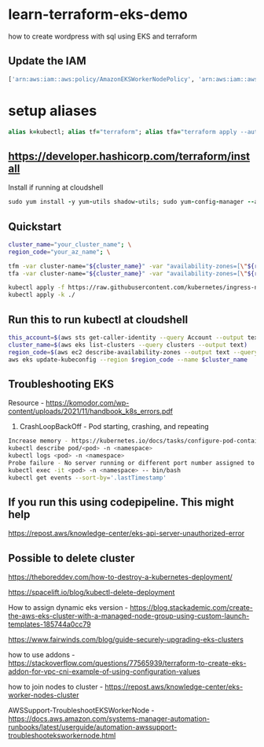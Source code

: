 # learn-terraform-eks-demo
how to create wordpress with sql using EKS and terraform

## Update the IAM
```bash
['arn:aws:iam::aws:policy/AmazonEKSWorkerNodePolicy', 'arn:aws:iam::aws:policy/AmazonEC2ContainerRegistryReadOnly']
```

# setup aliases
```ruby
alias k=kubectl; alias tf="terraform"; alias tfa="terraform apply --auto-approve"; alias tfd="terraform destroy --auto-approve"; alias tfm="terraform init; terraform fmt; terraform validate; terraform plan"
```
## https://developer.hashicorp.com/terraform/install
Install if running at cloudshell
```ruby
sudo yum install -y yum-utils shadow-utils; sudo yum-config-manager --add-repo https://rpm.releases.hashicorp.com/AmazonLinux/hashicorp.repo; sudo yum -y install terraform
```
## Quickstart
```bash
cluster_name="your_cluster_name"; \
region_code="your_az_name"; \

tfm -var cluster-name="${cluster_name}" -var "availability-zones=[\"${region_code}a\", \"${region_code}c\"]" -var region=$region_code; \
tfa -var cluster-name="${cluster_name}" -var "availability-zones=[\"${region_code}a\", \"${region_code}c\"]" -var region=$region_code;
```
```bash
kubectl apply -f https://raw.githubusercontent.com/kubernetes/ingress-nginx/controller-v1.3.0/deploy/static/provider/cloud/deploy.yaml; \
kubectl apply -k ./
```
## Run this to run kubectl at cloudshell
```bash
this_account=$(aws sts get-caller-identity --query Account --output text)
cluster_name=$(aws eks list-clusters --query clusters --output text)
region_code=$(aws ec2 describe-availability-zones --output text --query 'AvailabilityZones[0].[RegionName]')
aws eks update-kubeconfig --region $region_code --name $cluster_name
```
## Troubleshooting EKS
Resource - https://komodor.com/wp-content/uploads/2021/11/handbook_k8s_errors.pdf
1. CrashLoopBackOff - Pod starting, crashing, and repeating
```bash
Increase memory - https://kubernetes.io/docs/tasks/configure-pod-container/assign-memory-resource/
kubectl describe pod/<pod> -n <namespace>
kubectl logs <pod> -n <namespace>
Probe failure - No server running or different port number assigned to pod versus inside VM
kubectl exec -it <pod> -n <namespace> -- bin/bash
kubectl get events --sort-by='.lastTimestamp'
```
## If you run this using codepipeline. This might help
https://repost.aws/knowledge-center/eks-api-server-unauthorized-error

## Possible to delete cluster
https://theboreddev.com/how-to-destroy-a-kubernetes-deployment/

https://spacelift.io/blog/kubectl-delete-deployment

How to assign dynamic eks version - https://blog.stackademic.com/create-the-aws-eks-cluster-with-a-managed-node-group-using-custom-launch-templates-185744a0cc79

https://www.fairwinds.com/blog/guide-securely-upgrading-eks-clusters

how to use addons - https://stackoverflow.com/questions/77565939/terraform-to-create-eks-addon-for-vpc-cni-example-of-using-configuration-values

how to join nodes to cluster - https://repost.aws/knowledge-center/eks-worker-nodes-cluster

AWSSupport-TroubleshootEKSWorkerNode - https://docs.aws.amazon.com/systems-manager-automation-runbooks/latest/userguide/automation-awssupport-troubleshooteksworkernode.html
